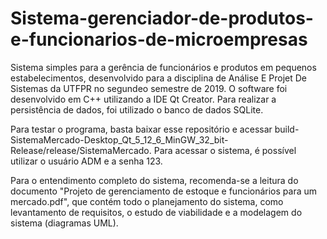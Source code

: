 # Sistema-gerenciador-de-produtos-e-funcionarios-de-microempresas
Sistema simples para a gerência de funcionários e produtos em pequenos estabelecimentos, desenvolvido para a disciplina de Análise E Projet De Sistemas da UTFPR no segundeo semestre de 2019. O software foi desenvolvido em C++ utilizando a IDE Qt Creator. Para realizar a persistência de dados, foi utilizado o banco de dados SQLite.

Para testar o programa, basta baixar esse repositório e acessar build-SistemaMercado-Desktop_Qt_5_12_6_MinGW_32_bit-Release/release/SistemaMercado. Para acessar o sistema, é possível utilizar o usuário ADM e a senha 123.

Para o entendimento completo do sistema, recomenda-se a leitura do documento "Projeto de gerenciamento de estoque e funcionários para um mercado.pdf", que contém todo o planejamento do sistema, como levantamento de requisitos, o estudo de viabilidade e a modelagem do sistema (diagramas UML).
